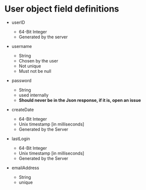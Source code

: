 # User object field definitions

* userID
  *  64-Bit Integer
  *  Generated by the server
    

* username
  * String
  * Chosen by the user
  * Not unique
  * Must not be null  
  

* password
  *  String
  *  used internally
  * **Should never be in the Json response, if it is, open an issue** 
 

* createDate
  * 64-Bit Integer
  * Unix timestamp [in milliseconds]
  * Generated by the Server


* lastLogin
  * 64-Bit Integer
  * Unix timestamp [in milliseconds]
  * Generated by the Server
  

* emailAddress
  * String
  * unique